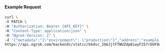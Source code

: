<!-- Code generated for API Clients. DO NOT EDIT. -->

#### Example Request

```bash
curl \
-X PATCH \
-H "Authorization: Bearer {API_KEY}" \
-H "Content-Type: application/json" \
-H "Ngrok-Version: 2" \
-d '{"metadata":"{\"environment\": \"production\"}","address":"example.com:8080","tls":{}}' \
https://api.ngrok.com/backends/static/bkdsc_2b6JjtFTWUZdp8iwyF257rDUF0a
```
